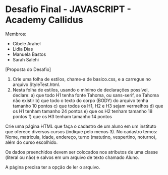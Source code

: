 # Desafio Final - JAVASCRIPT - Academy Callidus

Membros:
- Cibele Arahel
- Lidia Dias
- Manuela Bastos
- Sarah Salehi

[Proposta do Desafio]
1. Crie uma folha de estilos, chame-a de basico.css, e a carregue no arquivo StyleTest.html.
2. Nesta folha de estilos, usando o mínimo de declarações possível, declare:
a) que todo H1 tenha fonte Tahoma, ou sans-serif, se Tahoma não existir
b) que todo o texto do corpo (BODY) do arquivo tenha tamanho 10 pontos
c) que todos os H1, H2 e H3 sejam vermelhos
d) que os H1 tenham tamanho 24 pontos
e) que os H2 tenham tamanho 18 pontos
f) que os H3 tenham tamanho 14 pontos

Crie uma página HTML que faça o cadastro de um aluno em um instituto que oferece diversos cursos (indique pelo menos 3). No
cadastro temos: Nome, matricula, idade, endereço, turno (matutino, vespertino, noturno), além do curso escolhido.

Os dados preenchidos devem ser colocados nos atributos de uma classe (literal ou não) e salvos em um arquivo de texto chamado
Aluno.

A página precisa ter a opção de ler o arquivo.
